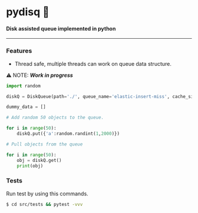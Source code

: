 # pydisq 🦦
####  Disk assisted queue implemented in python

----

### Features
* Thread safe, multiple threads can work on queue data structure.


⚠️ NOTE:  ***Work in progress***

```python
import random

diskQ = DiskQueue(path='./', queue_name='elastic-insert-miss', cache_size=10)

dummy_data = []

# Add random 50 objects to the queue.

for i in range(50):
    diskQ.put({'a':random.randint(1,2000)})

# Pull objects from the queue

for i in range(50):
    obj = diskQ.get()
    print(obj)
```
### Tests
Run test by using this commands.
```bash
$ cd src/tests && pytest -vvv

```
